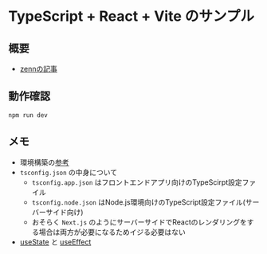 # TypeScript + React + Vite のサンプル
## 概要
- [zennの記事](https://zenn.dev/sprout2000/articles/40328708afaeb9)

## 動作確認
```
npm run dev
```

## メモ
- 環境構築の[参考](https://note.shiftinc.jp/n/n9c5fcd207680)
- `tsconfig.json` の中身について
  - `tsconfig.app.json` はフロントエンドアプリ向けのTypeScirpt設定ファイル
  - `tsconfig.node.json` はNode.js環境向けのTypeScript設定ファイル(サーバーサイド向け)
  - おそらく `Next.js` のようにサーバーサイドでReactのレンダリングをする場合は両方が必要になるためイジる必要はない
- [useState](https://ja.react.dev/reference/react/useState) と [useEffect](https://ja.react.dev/reference/react/useEffect)
